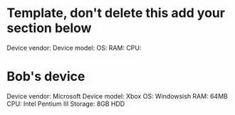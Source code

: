 # Template, don't delete this add your section below

Device vendor:
Device model:
OS:
RAM:
CPU:

# Bob's device

Device vendor: Microsoft
Device model: Xbox
OS: Windowsish
RAM: 64MB
CPU: Intel Pentium III
Storage: 8GB HDD
